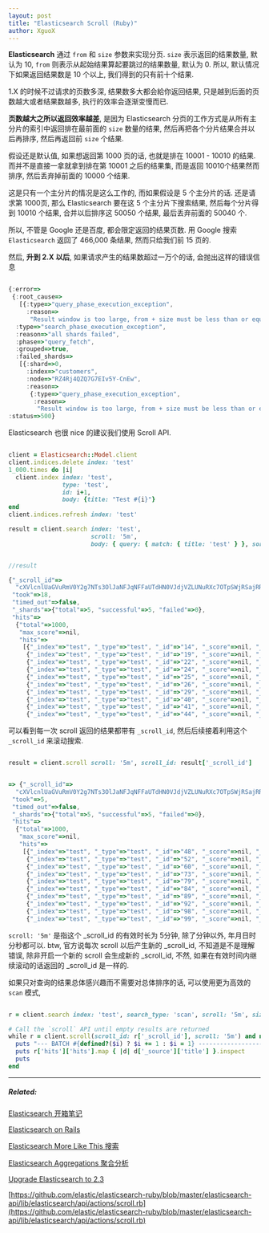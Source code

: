```yaml
---
layout: post
title: "Elasticsearch Scroll (Ruby)"
author: XguoX
---
```


**Elasticsearch** 通过 `from` 和 `size` 参数来实现分页. `size` 表示返回的结果数量, 默认为 10, `from` 则表示从起始结果算起要跳过的结果数量, 默认为 0. 所以, 默认情况下如果返回结果数是 10 个以上, 我们得到的只有前十个结果.

1.X 的时候不过请求的页数多深, 结果数多大都会給你返回结果, 只是越到后面的页数越大或者结果数越多, 执行的效率会逐渐变慢而已.

**页数越大之所以返回效率越差**, 是因为 Elasticsearch 分页的工作方式是从所有主分片的索引中返回排在最前面的 `size` 数量的结果, 然后再把各个分片结果合并以后再排序, 然后再返回前 `size` 个结果.

假设还是默认值, 如果想返回第 1000 页的话, 也就是排在 10001 - 10010 的结果. 而并不是直接一拿就拿到排在第 10001 之后的结果集, 而是返回 10010个结果然而排序, 然后丢弃掉前面的 10000 个结果.

这是只有一个主分片的情况是这么工作的, 而如果假设是 5 个主分片的话. 还是请求第 1000页, 那么 Elasticsearch 要在这 5 个主分片下搜索结果, 然后每个分片得到 10010 个结果, 合并以后排序这 50050 个结果, 最后丢弃前面的 50040 个.

所以, 不管是 Google 还是百度, 都会限定返回的结果页数. 用 Google 搜索 `Elasticsearch` 返回了  466,000 条结果, 然而只给我们前 15 页的.

然后, **升到 2.X 以后**, 如果请求产生的结果数超过一万个的话, 会抛出这样的错误信息

```javascript

{:error=>
 {:root_cause=>
   [{:type=>"query_phase_execution_exception",
     :reason=>
      "Result window is too large, from + size must be less than or equal to: [10000] but was [12000]. See the scroll api for a more efficient way to request large data sets. This limit can be set by changing the [index.max_result_window] index level parameter."}],
  :type=>"search_phase_execution_exception",
  :reason=>"all shards failed",
  :phase=>"query_fetch",
  :grouped=>true,
  :failed_shards=>
   [{:shard=>0,
     :index=>"customers",
     :node=>"RZ4Rj4QZQ7G7EIv5Y-CnEw",
     :reason=>
      {:type=>"query_phase_execution_exception",
       :reason=>
        "Result window is too large, from + size must be less than or equal to: [10000] but was [12000]. See the scroll api for a more efficient way to request large data sets. This limit can be set by changing the [index.max_result_window] index level parameter."}}]},
:status=>500}
```

Elasticsearch 也很 nice 的建议我们使用 Scroll API.

```ruby

client = Elasticsearch::Model.client
client.indices.delete index: 'test'
1_000.times do |i|
  client.index index: 'test',
               type: 'test',
               id: i+1,
               body: {title: "Test #{i}"}
end
client.indices.refresh index: 'test'

result = client.search index: 'test',
                       scroll: '5m',
                       body: { query: { match: { title: 'test' } }, sort: '_id' }
```

```javascript

//result

{"_scroll_id"=>
  "cXVlcnlUaGVuRmV0Y2g7NTs3OlJaNFJqNFFaUTdHN0VJdjVZLUNuRXc7OTpSWjRSajRRWlE3RzdFSXY1WS1DbkV3Ozg6Ulo0Umo0UVpRN0c3RUl2NVktQ25FdzsxMDpSWjRSajRRWlE3RzdFSXY1WS1DbkV3OzExOlJaNFJqNFFaUTdHN0VJdjVZLUNuRXc7MDs=",
 "took"=>18,
 "timed_out"=>false,
 "_shards"=>{"total"=>5, "successful"=>5, "failed"=>0},
 "hits"=>
  {"total"=>1000,
   "max_score"=>nil,
   "hits"=>
    [{"_index"=>"test", "_type"=>"test", "_id"=>"14", "_score"=>nil, "_source"=>{"title"=>"Test 13"}, "sort"=>[nil]},
     {"_index"=>"test", "_type"=>"test", "_id"=>"19", "_score"=>nil, "_source"=>{"title"=>"Test 18"}, "sort"=>[nil]},
     {"_index"=>"test", "_type"=>"test", "_id"=>"22", "_score"=>nil, "_source"=>{"title"=>"Test 21"}, "sort"=>[nil]},
     {"_index"=>"test", "_type"=>"test", "_id"=>"24", "_score"=>nil, "_source"=>{"title"=>"Test 23"}, "sort"=>[nil]},
     {"_index"=>"test", "_type"=>"test", "_id"=>"25", "_score"=>nil, "_source"=>{"title"=>"Test 24"}, "sort"=>[nil]},
     {"_index"=>"test", "_type"=>"test", "_id"=>"26", "_score"=>nil, "_source"=>{"title"=>"Test 25"}, "sort"=>[nil]},
     {"_index"=>"test", "_type"=>"test", "_id"=>"29", "_score"=>nil, "_source"=>{"title"=>"Test 28"}, "sort"=>[nil]},
     {"_index"=>"test", "_type"=>"test", "_id"=>"40", "_score"=>nil, "_source"=>{"title"=>"Test 39"}, "sort"=>[nil]},
     {"_index"=>"test", "_type"=>"test", "_id"=>"41", "_score"=>nil, "_source"=>{"title"=>"Test 40"}, "sort"=>[nil]},
     {"_index"=>"test", "_type"=>"test", "_id"=>"44", "_score"=>nil, "_source"=>{"title"=>"Test 43"}, "sort"=>[nil]}]}}
```

可以看到每一次 scroll 返回的结果都带有 `_scroll_id`, 然后后续接着利用这个 `_scroll_id` 来滚动搜索.

```ruby

result = client.scroll scroll: '5m', scroll_id: result['_scroll_id']
```

```javascript

=> {"_scroll_id"=>
  "cXVlcnlUaGVuRmV0Y2g7NTs3OlJaNFJqNFFaUTdHN0VJdjVZLUNuRXc7OTpSWjRSajRRWlE3RzdFSXY1WS1DbkV3Ozg6Ulo0Umo0UVpRN0c3RUl2NVktQ25FdzsxMDpSWjRSajRRWlE3RzdFSXY1WS1DbkV3OzExOlJaNFJqNFFaUTdHN0VJdjVZLUNuRXc7MDs=",
 "took"=>5,
 "timed_out"=>false,
 "_shards"=>{"total"=>5, "successful"=>5, "failed"=>0},
 "hits"=>
  {"total"=>1000,
   "max_score"=>nil,
   "hits"=>
    [{"_index"=>"test", "_type"=>"test", "_id"=>"48", "_score"=>nil, "_source"=>{"title"=>"Test 47"}, "sort"=>[nil]},
     {"_index"=>"test", "_type"=>"test", "_id"=>"52", "_score"=>nil, "_source"=>{"title"=>"Test 51"}, "sort"=>[nil]},
     {"_index"=>"test", "_type"=>"test", "_id"=>"60", "_score"=>nil, "_source"=>{"title"=>"Test 59"}, "sort"=>[nil]},
     {"_index"=>"test", "_type"=>"test", "_id"=>"73", "_score"=>nil, "_source"=>{"title"=>"Test 72"}, "sort"=>[nil]},
     {"_index"=>"test", "_type"=>"test", "_id"=>"79", "_score"=>nil, "_source"=>{"title"=>"Test 78"}, "sort"=>[nil]},
     {"_index"=>"test", "_type"=>"test", "_id"=>"84", "_score"=>nil, "_source"=>{"title"=>"Test 83"}, "sort"=>[nil]},
     {"_index"=>"test", "_type"=>"test", "_id"=>"89", "_score"=>nil, "_source"=>{"title"=>"Test 88"}, "sort"=>[nil]},
     {"_index"=>"test", "_type"=>"test", "_id"=>"92", "_score"=>nil, "_source"=>{"title"=>"Test 91"}, "sort"=>[nil]},
     {"_index"=>"test", "_type"=>"test", "_id"=>"98", "_score"=>nil, "_source"=>{"title"=>"Test 97"}, "sort"=>[nil]},
     {"_index"=>"test", "_type"=>"test", "_id"=>"99", "_score"=>nil, "_source"=>{"title"=>"Test 98"}, "sort"=>[nil]}]}}
```
`scroll: '5m'` 是指这个 _scroll_id 的有效时长为 5分钟, 除了分钟以外, 年月日时分秒都可以.
btw, 官方说每次 scroll 以后产生新的 _scroll_id, 不知道是不是理解错误, 除非开启一个新的 scroll 会生成新的 _scroll_id, 不然, 如果在有效时间内继续滚动的话返回的 _scroll_id 是一样的.

如果只对查询的结果总体感兴趣而不需要对总体排序的话, 可以使用更为高效的 `scan` 模式,

```ruby

r = client.search index: 'test', search_type: 'scan', scroll: '5m', size: 10

# Call the `scroll` API until empty results are returned
while r = client.scroll(scroll_id: r['_scroll_id'], scroll: '5m') and not r['hits']['hits'].empty? do
  puts "--- BATCH #{defined?($i) ? $i += 1 : $i = 1} -------------------------------------------------"
  puts r['hits']['hits'].map { |d| d['_source']['title'] }.inspect
  puts
end
```
--------

##### Related:
[Elasticsearch 开箱笔记](http://xguox.me/elasticsearch-ik-mmseg-homebrew-ubuntu.html)

[Elasticsearch on Rails](http://xguox.me/elasticsearch-rails.html)

[Elasticsearch More Like This 搜索](http://xguox.me/elasticsearch-more-like-this.html)

[Elasticsearch Aggregations 聚合分析](http://xguox.me/elasticsearch-aggregations.html)

[Upgrade Elasticsearch to 2.3](http://xguox.me/upgrade-elasticsearch-2-3.html)

[https://github.com/elastic/elasticsearch-ruby/blob/master/elasticsearch-api/lib/elasticsearch/api/actions/scroll.rb](https://github.com/elastic/elasticsearch-ruby/blob/master/elasticsearch-api/lib/elasticsearch/api/actions/scroll.rb)